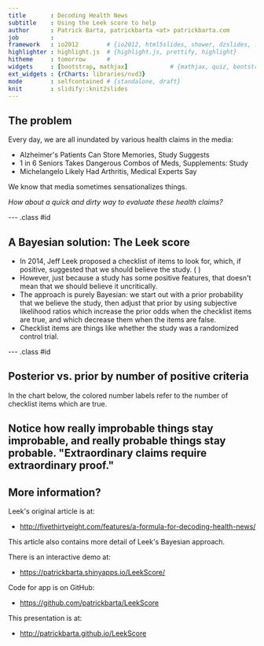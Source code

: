 ```yaml
---
title       : Decoding Health News
subtitle    : Using the Leek score to help
author      : Patrick Barta, patrickbarta <at> patrickbarta.com
job         : 
framework   : io2012        # {io2012, html5slides, shower, dzslides, ...}
highlighter : highlight.js  # {highlight.js, prettify, highlight}
hitheme     : tomorrow      # 
widgets     : [bootstrap, mathjax]            # {mathjax, quiz, bootstrap}
ext_widgets : {rCharts: libraries/nvd3}
mode        : selfcontained # {standalone, draft}
knit        : slidify::knit2slides
---
```


## The problem

Every day, we are all inundated by various health claims in the media:

* Alzheimer's Patients Can Store Memories, Study Suggests
* 1 in 6 Seniors Takes Dangerous Combos of Meds, Supplements: Study
* Michelangelo Likely Had Arthritis, Medical Experts Say

We know that media sometimes sensationalizes things.

*How about a quick and dirty way to evaluate these health claims?*

--- .class #id 

## A Bayesian solution: The Leek score

* In 2014, Jeff Leek proposed a checklist of items to look for, which,
if positive, suggested that we should believe the study. (  )
* However, just because a study has some positive features, that doesn't
mean that we should believe it uncritically.
* The approach is purely Bayesian: we start out with a prior probability
that we believe the study, then adjust that prior by using subjective
likelihood ratios which increase the prior odds when the checklist items are
true, and which decrease them when the items are false.
* Checklist items are things like whether the study was a randomized control trial.

--- .class #id

## Posterior vs. prior by number of positive criteria


In the chart below, the colored number labels refer to the number of checklist items which are true.


<div id = 'chart63f95e559b4c' class = 'rChart nvd3'></div>
<script type='text/javascript'>
 $(document).ready(function(){
      drawchart63f95e559b4c()
    });
    function drawchart63f95e559b4c(){  
      var opts = {
 "dom": "chart63f95e559b4c",
"width":    800,
"height":    400,
"x": "prior",
"y": "posterior",
"type": "lineChart",
"group": "positive",
"id": "chart63f95e559b4c" 
},
        data = [
 {
 "prior":              0,
"positive": "0",
"posterior":              0 
},
{
 "prior":           0.01,
"positive": "0",
"posterior": 0.0001578033769923 
},
{
 "prior":           0.02,
"positive": "0",
"posterior": 0.0003187759005419 
},
{
 "prior":           0.03,
"positive": "0",
"posterior": 0.0004830140074062 
},
{
 "prior":           0.04,
"positive": "0",
"posterior": 0.0006506180871828 
},
{
 "prior":           0.05,
"positive": "0",
"posterior": 0.0008216926869351 
},
{
 "prior":           0.06,
"positive": "0",
"posterior": 0.0009963467286616 
},
{
 "prior":           0.07,
"positive": "0",
"posterior": 0.00117469374056 
},
{
 "prior":           0.08,
"positive": "0",
"posterior": 0.001356852103121 
},
{
 "prior":           0.09,
"positive": "0",
"posterior": 0.001542945311161 
},
{
 "prior":            0.1,
"positive": "0",
"posterior": 0.001733102253033 
},
{
 "prior":           0.11,
"positive": "0",
"posterior": 0.001927457508323 
},
{
 "prior":           0.12,
"positive": "0",
"posterior": 0.002126151665485 
},
{
 "prior":           0.13,
"positive": "0",
"posterior": 0.002329331660993 
},
{
 "prior":           0.14,
"positive": "0",
"posterior": 0.002537151141718 
},
{
 "prior":           0.15,
"positive": "0",
"posterior": 0.002749770852429 
},
{
 "prior":           0.16,
"positive": "0",
"posterior": 0.002967359050445 
},
{
 "prior":           0.17,
"positive": "0",
"posterior": 0.003190091949709 
},
{
 "prior":           0.18,
"positive": "0",
"posterior": 0.003418154196734 
},
{
 "prior":           0.19,
"positive": "0",
"posterior": 0.003651739381126 
},
{
 "prior":            0.2,
"positive": "0",
"posterior": 0.003891050583658 
},
{
 "prior":           0.21,
"positive": "0",
"posterior": 0.004136300965137 
},
{
 "prior":           0.22,
"positive": "0",
"posterior": 0.004387714399681 
},
{
 "prior":           0.23,
"positive": "0",
"posterior": 0.004645526156332 
},
{
 "prior":           0.24,
"positive": "0",
"posterior": 0.004909983633388 
},
{
 "prior":           0.25,
"positive": "0",
"posterior": 0.005181347150259 
},
{
 "prior":           0.26,
"positive": "0",
"posterior": 0.005459890802184 
},
{
 "prior":           0.27,
"positive": "0",
"posterior": 0.005745903383699 
},
{
 "prior":           0.28,
"positive": "0",
"posterior": 0.006039689387403 
},
{
 "prior":           0.29,
"positive": "0",
"posterior": 0.006341570085283 
},
{
 "prior":            0.3,
"positive": "0",
"posterior": 0.006651884700665 
},
{
 "prior":           0.31,
"positive": "0",
"posterior": 0.006970991679784 
},
{
 "prior":           0.32,
"positive": "0",
"posterior": 0.007299270072993 
},
{
 "prior":           0.33,
"positive": "0",
"posterior": 0.007637121036797 
},
{
 "prior":           0.34,
"positive": "0",
"posterior": 0.007984969469234 
},
{
 "prior":           0.35,
"positive": "0",
"posterior": 0.00834326579261 
},
{
 "prior":           0.36,
"positive": "0",
"posterior": 0.008712487899322 
},
{
 "prior":           0.37,
"positive": "0",
"posterior": 0.009093143278447 
},
{
 "prior":           0.38,
"positive": "0",
"posterior": 0.009485771342986 
},
{
 "prior":           0.39,
"positive": "0",
"posterior": 0.009890945980218 
},
{
 "prior":            0.4,
"positive": "0",
"posterior": 0.01030927835052 
},
{
 "prior":           0.41,
"positive": "0",
"posterior": 0.01074141996332 
},
{
 "prior":           0.42,
"positive": "0",
"posterior": 0.01118806606287 
},
{
 "prior":           0.43,
"positive": "0",
"posterior": 0.01164995936061 
},
{
 "prior":           0.44,
"positive": "0",
"posterior": 0.01212789415656 
},
{
 "prior":           0.45,
"positive": "0",
"posterior": 0.01262272089762 
},
{
 "prior":           0.46,
"positive": "0",
"posterior": 0.01313535122787 
},
{
 "prior":           0.47,
"positive": "0",
"posterior": 0.01366676359407 
},
{
 "prior":           0.48,
"positive": "0",
"posterior": 0.01421800947867 
},
{
 "prior":           0.49,
"positive": "0",
"posterior": 0.0147902203441 
},
{
 "prior":            0.5,
"positive": "0",
"posterior": 0.01538461538462 
},
{
 "prior":           0.51,
"positive": "0",
"posterior": 0.01600251019768 
},
{
 "prior":           0.52,
"positive": "0",
"posterior": 0.01664532650448 
},
{
 "prior":           0.53,
"positive": "0",
"posterior": 0.01731460307089 
},
{
 "prior":           0.54,
"positive": "0",
"posterior": 0.01801200800534 
},
{
 "prior":           0.55,
"positive": "0",
"posterior": 0.01873935264055 
},
{
 "prior":           0.56,
"positive": "0",
"posterior": 0.01949860724234 
},
{
 "prior":           0.57,
"positive": "0",
"posterior": 0.02029191883232 
},
{
 "prior":           0.58,
"positive": "0",
"posterior": 0.02112163146395 
},
{
 "prior":           0.59,
"positive": "0",
"posterior": 0.0219903093552 
},
{
 "prior":            0.6,
"positive": "0",
"posterior": 0.02290076335878 
},
{
 "prior":           0.61,
"positive": "0",
"posterior": 0.02385608134533 
},
{
 "prior":           0.62,
"positive": "0",
"posterior": 0.02485966319166 
},
{
 "prior":           0.63,
"positive": "0",
"posterior": 0.02591526120938 
},
{
 "prior":           0.64,
"positive": "0",
"posterior": 0.02702702702703 
},
{
 "prior":           0.65,
"positive": "0",
"posterior": 0.02819956616052 
},
{
 "prior":           0.66,
"positive": "0",
"posterior": 0.02943800178412 
},
{
 "prior":           0.67,
"positive": "0",
"posterior": 0.03074804956402 
},
{
 "prior":           0.68,
"positive": "0",
"posterior": 0.03213610586011 
},
{
 "prior":           0.69,
"positive": "0",
"posterior": 0.03360935216756 
},
{
 "prior":            0.7,
"positive": "0",
"posterior": 0.03517587939698 
},
{
 "prior":           0.71,
"positive": "0",
"posterior": 0.03684483653347 
},
{
 "prior":           0.72,
"positive": "0",
"posterior": 0.03862660944206 
},
{
 "prior":           0.73,
"positive": "0",
"posterior": 0.04053303720155 
},
{
 "prior":           0.74,
"positive": "0",
"posterior": 0.04257767548907 
},
{
 "prior":           0.75,
"positive": "0",
"posterior": 0.04477611940299 
},
{
 "prior":           0.76,
"positive": "0",
"posterior": 0.04714640198511 
},
{
 "prior":           0.77,
"positive": "0",
"posterior": 0.04970948999354 
},
{
 "prior":           0.78,
"positive": "0",
"posterior": 0.05248990578735 
},
{
 "prior":           0.79,
"positive": "0",
"posterior": 0.05551651440618 
},
{
 "prior":            0.8,
"positive": "0",
"posterior": 0.05882352941176 
},
{
 "prior":           0.81,
"positive": "0",
"posterior": 0.06245181187355 
},
{
 "prior":           0.82,
"positive": "0",
"posterior": 0.06645056726094 
},
{
 "prior":           0.83,
"positive": "0",
"posterior": 0.07087959009394 
},
{
 "prior":           0.84,
"positive": "0",
"posterior": 0.07581227436823 
},
{
 "prior":           0.85,
"positive": "0",
"posterior": 0.08133971291866 
},
{
 "prior":           0.86,
"positive": "0",
"posterior": 0.08757637474542 
},
{
 "prior":           0.87,
"positive": "0",
"posterior": 0.09466811751904 
},
{
 "prior":           0.88,
"positive": "0",
"posterior": 0.1028037383178 
},
{
 "prior":           0.89,
"positive": "0",
"posterior": 0.1122320302648 
},
{
 "prior":            0.9,
"positive": "0",
"posterior": 0.1232876712329 
},
{
 "prior":           0.91,
"positive": "0",
"posterior": 0.1364317841079 
},
{
 "prior":           0.92,
"positive": "0",
"posterior": 0.1523178807947 
},
{
 "prior":           0.93,
"positive": "0",
"posterior": 0.1719038817006 
},
{
 "prior":           0.94,
"positive": "0",
"posterior": 0.1966527196653 
},
{
 "prior":           0.95,
"positive": "0",
"posterior": 0.2289156626506 
},
{
 "prior":           0.96,
"positive": "0",
"posterior": 0.2727272727273 
},
{
 "prior":           0.97,
"positive": "0",
"posterior": 0.3356401384083 
},
{
 "prior":           0.98,
"positive": "0",
"posterior": 0.4336283185841 
},
{
 "prior":           0.99,
"positive": "0",
"posterior": 0.6073619631902 
},
{
 "prior":              1,
"positive": "0",
"posterior":              1 
},
{
 "prior":              0,
"positive": "1",
"posterior":              0 
},
{
 "prior":           0.01,
"positive": "1",
"posterior": 0.0006309148264984 
},
{
 "prior":           0.02,
"positive": "1",
"posterior": 0.001273885350318 
},
{
 "prior":           0.03,
"positive": "1",
"posterior": 0.001929260450161 
},
{
 "prior":           0.04,
"positive": "1",
"posterior": 0.002597402597403 
},
{
 "prior":           0.05,
"positive": "1",
"posterior": 0.00327868852459 
},
{
 "prior":           0.06,
"positive": "1",
"posterior": 0.003973509933775 
},
{
 "prior":           0.07,
"positive": "1",
"posterior": 0.004682274247492 
},
{
 "prior":           0.08,
"positive": "1",
"posterior": 0.005405405405405 
},
{
 "prior":           0.09,
"positive": "1",
"posterior": 0.006143344709898 
},
{
 "prior":            0.1,
"positive": "1",
"posterior": 0.006896551724138 
},
{
 "prior":           0.11,
"positive": "1",
"posterior": 0.007665505226481 
},
{
 "prior":           0.12,
"positive": "1",
"posterior": 0.008450704225352 
},
{
 "prior":           0.13,
"positive": "1",
"posterior": 0.009252669039146 
},
{
 "prior":           0.14,
"positive": "1",
"posterior": 0.01007194244604 
},
{
 "prior":           0.15,
"positive": "1",
"posterior": 0.01090909090909 
},
{
 "prior":           0.16,
"positive": "1",
"posterior": 0.01176470588235 
},
{
 "prior":           0.17,
"positive": "1",
"posterior": 0.01263940520446 
},
{
 "prior":           0.18,
"positive": "1",
"posterior": 0.01353383458647 
},
{
 "prior":           0.19,
"positive": "1",
"posterior": 0.01444866920152 
},
{
 "prior":            0.2,
"positive": "1",
"posterior": 0.01538461538462 
},
{
 "prior":           0.21,
"positive": "1",
"posterior": 0.01634241245136 
},
{
 "prior":           0.22,
"positive": "1",
"posterior": 0.01732283464567 
},
{
 "prior":           0.23,
"positive": "1",
"posterior": 0.01832669322709 
},
{
 "prior":           0.24,
"positive": "1",
"posterior": 0.01935483870968 
},
{
 "prior":           0.25,
"positive": "1",
"posterior": 0.02040816326531 
},
{
 "prior":           0.26,
"positive": "1",
"posterior": 0.02148760330579 
},
{
 "prior":           0.27,
"positive": "1",
"posterior": 0.02259414225941 
},
{
 "prior":           0.28,
"positive": "1",
"posterior": 0.02372881355932 
},
{
 "prior":           0.29,
"positive": "1",
"posterior": 0.02489270386266 
},
{
 "prior":            0.3,
"positive": "1",
"posterior": 0.02608695652174 
},
{
 "prior":           0.31,
"positive": "1",
"posterior": 0.0273127753304 
},
{
 "prior":           0.32,
"positive": "1",
"posterior": 0.02857142857143 
},
{
 "prior":           0.33,
"positive": "1",
"posterior": 0.02986425339367 
},
{
 "prior":           0.34,
"positive": "1",
"posterior": 0.03119266055046 
},
{
 "prior":           0.35,
"positive": "1",
"posterior": 0.03255813953488 
},
{
 "prior":           0.36,
"positive": "1",
"posterior": 0.03396226415094 
},
{
 "prior":           0.37,
"positive": "1",
"posterior": 0.03540669856459 
},
{
 "prior":           0.38,
"positive": "1",
"posterior": 0.0368932038835 
},
{
 "prior":           0.39,
"positive": "1",
"posterior": 0.0384236453202 
},
{
 "prior":            0.4,
"positive": "1",
"posterior":           0.04 
},
{
 "prior":           0.41,
"positive": "1",
"posterior": 0.04162436548223 
},
{
 "prior":           0.42,
"positive": "1",
"posterior": 0.04329896907216 
},
{
 "prior":           0.43,
"positive": "1",
"posterior": 0.04502617801047 
},
{
 "prior":           0.44,
"positive": "1",
"posterior": 0.0468085106383 
},
{
 "prior":           0.45,
"positive": "1",
"posterior": 0.04864864864865 
},
{
 "prior":           0.46,
"positive": "1",
"posterior": 0.05054945054945 
},
{
 "prior":           0.47,
"positive": "1",
"posterior": 0.05251396648045 
},
{
 "prior":           0.48,
"positive": "1",
"posterior": 0.05454545454545 
},
{
 "prior":           0.49,
"positive": "1",
"posterior": 0.05664739884393 
},
{
 "prior":            0.5,
"positive": "1",
"posterior": 0.05882352941176 
},
{
 "prior":           0.51,
"positive": "1",
"posterior": 0.06107784431138 
},
{
 "prior":           0.52,
"positive": "1",
"posterior": 0.06341463414634 
},
{
 "prior":           0.53,
"positive": "1",
"posterior": 0.06583850931677 
},
{
 "prior":           0.54,
"positive": "1",
"posterior": 0.06835443037975 
},
{
 "prior":           0.55,
"positive": "1",
"posterior": 0.07096774193548 
},
{
 "prior":           0.56,
"positive": "1",
"posterior": 0.07368421052632 
},
{
 "prior":           0.57,
"positive": "1",
"posterior": 0.07651006711409 
},
{
 "prior":           0.58,
"positive": "1",
"posterior": 0.07945205479452 
},
{
 "prior":           0.59,
"positive": "1",
"posterior": 0.08251748251748 
},
{
 "prior":            0.6,
"positive": "1",
"posterior": 0.08571428571429 
},
{
 "prior":           0.61,
"positive": "1",
"posterior": 0.08905109489051 
},
{
 "prior":           0.62,
"positive": "1",
"posterior": 0.09253731343284 
},
{
 "prior":           0.63,
"positive": "1",
"posterior": 0.09618320610687 
},
{
 "prior":           0.64,
"positive": "1",
"posterior":            0.1 
},
{
 "prior":           0.65,
"positive": "1",
"posterior":          0.104 
},
{
 "prior":           0.66,
"positive": "1",
"posterior": 0.1081967213115 
},
{
 "prior":           0.67,
"positive": "1",
"posterior": 0.1126050420168 
},
{
 "prior":           0.68,
"positive": "1",
"posterior": 0.1172413793103 
},
{
 "prior":           0.69,
"positive": "1",
"posterior": 0.1221238938053 
},
{
 "prior":            0.7,
"positive": "1",
"posterior": 0.1272727272727 
},
{
 "prior":           0.71,
"positive": "1",
"posterior": 0.1327102803738 
},
{
 "prior":           0.72,
"positive": "1",
"posterior": 0.1384615384615 
},
{
 "prior":           0.73,
"positive": "1",
"posterior": 0.1445544554455 
},
{
 "prior":           0.74,
"positive": "1",
"posterior": 0.1510204081633 
},
{
 "prior":           0.75,
"positive": "1",
"posterior": 0.1578947368421 
},
{
 "prior":           0.76,
"positive": "1",
"posterior": 0.1652173913043 
},
{
 "prior":           0.77,
"positive": "1",
"posterior": 0.1730337078652 
},
{
 "prior":           0.78,
"positive": "1",
"posterior": 0.1813953488372 
},
{
 "prior":           0.79,
"positive": "1",
"posterior": 0.1903614457831 
},
{
 "prior":            0.8,
"positive": "1",
"posterior":            0.2 
},
{
 "prior":           0.81,
"positive": "1",
"posterior": 0.2103896103896 
},
{
 "prior":           0.82,
"positive": "1",
"posterior": 0.2216216216216 
},
{
 "prior":           0.83,
"positive": "1",
"posterior": 0.2338028169014 
},
{
 "prior":           0.84,
"positive": "1",
"posterior": 0.2470588235294 
},
{
 "prior":           0.85,
"positive": "1",
"posterior": 0.2615384615385 
},
{
 "prior":           0.86,
"positive": "1",
"posterior": 0.2774193548387 
},
{
 "prior":           0.87,
"positive": "1",
"posterior": 0.2949152542373 
},
{
 "prior":           0.88,
"positive": "1",
"posterior": 0.3142857142857 
},
{
 "prior":           0.89,
"positive": "1",
"posterior": 0.3358490566038 
},
{
 "prior":            0.9,
"positive": "1",
"posterior":           0.36 
},
{
 "prior":           0.91,
"positive": "1",
"posterior": 0.3872340425532 
},
{
 "prior":           0.92,
"positive": "1",
"posterior": 0.4181818181818 
},
{
 "prior":           0.93,
"positive": "1",
"posterior": 0.4536585365854 
},
{
 "prior":           0.94,
"positive": "1",
"posterior": 0.4947368421053 
},
{
 "prior":           0.95,
"positive": "1",
"posterior": 0.5428571428571 
},
{
 "prior":           0.96,
"positive": "1",
"posterior":            0.6 
},
{
 "prior":           0.97,
"positive": "1",
"posterior": 0.6689655172414 
},
{
 "prior":           0.98,
"positive": "1",
"posterior": 0.7538461538462 
},
{
 "prior":           0.99,
"positive": "1",
"posterior": 0.8608695652174 
},
{
 "prior":              1,
"positive": "1",
"posterior":              1 
},
{
 "prior":              0,
"positive": "2",
"posterior":              0 
},
{
 "prior":           0.01,
"positive": "2",
"posterior": 0.002518891687657 
},
{
 "prior":           0.02,
"positive": "2",
"posterior": 0.00507614213198 
},
{
 "prior":           0.03,
"positive": "2",
"posterior": 0.0076726342711 
},
{
 "prior":           0.04,
"positive": "2",
"posterior": 0.01030927835052 
},
{
 "prior":           0.05,
"positive": "2",
"posterior": 0.01298701298701 
},
{
 "prior":           0.06,
"positive": "2",
"posterior": 0.01570680628272 
},
{
 "prior":           0.07,
"positive": "2",
"posterior": 0.01846965699208 
},
{
 "prior":           0.08,
"positive": "2",
"posterior": 0.02127659574468 
},
{
 "prior":           0.09,
"positive": "2",
"posterior": 0.02412868632708 
},
{
 "prior":            0.1,
"positive": "2",
"posterior": 0.02702702702703 
},
{
 "prior":           0.11,
"positive": "2",
"posterior": 0.0299727520436 
},
{
 "prior":           0.12,
"positive": "2",
"posterior": 0.03296703296703 
},
{
 "prior":           0.13,
"positive": "2",
"posterior": 0.03601108033241 
},
{
 "prior":           0.14,
"positive": "2",
"posterior": 0.0391061452514 
},
{
 "prior":           0.15,
"positive": "2",
"posterior": 0.04225352112676 
},
{
 "prior":           0.16,
"positive": "2",
"posterior": 0.04545454545455 
},
{
 "prior":           0.17,
"positive": "2",
"posterior": 0.0487106017192 
},
{
 "prior":           0.18,
"positive": "2",
"posterior": 0.05202312138728 
},
{
 "prior":           0.19,
"positive": "2",
"posterior": 0.05539358600583 
},
{
 "prior":            0.2,
"positive": "2",
"posterior": 0.05882352941176 
},
{
 "prior":           0.21,
"positive": "2",
"posterior": 0.06231454005935 
},
{
 "prior":           0.22,
"positive": "2",
"posterior": 0.06586826347305 
},
{
 "prior":           0.23,
"positive": "2",
"posterior": 0.06948640483384 
},
{
 "prior":           0.24,
"positive": "2",
"posterior": 0.07317073170732 
},
{
 "prior":           0.25,
"positive": "2",
"posterior": 0.07692307692308 
},
{
 "prior":           0.26,
"positive": "2",
"posterior": 0.08074534161491 
},
{
 "prior":           0.27,
"positive": "2",
"posterior": 0.0846394984326 
},
{
 "prior":           0.28,
"positive": "2",
"posterior": 0.08860759493671 
},
{
 "prior":           0.29,
"positive": "2",
"posterior": 0.0926517571885 
},
{
 "prior":            0.3,
"positive": "2",
"posterior": 0.09677419354839 
},
{
 "prior":           0.31,
"positive": "2",
"posterior": 0.1009771986971 
},
{
 "prior":           0.32,
"positive": "2",
"posterior": 0.1052631578947 
},
{
 "prior":           0.33,
"positive": "2",
"posterior": 0.109634551495 
},
{
 "prior":           0.34,
"positive": "2",
"posterior": 0.1140939597315 
},
{
 "prior":           0.35,
"positive": "2",
"posterior": 0.1186440677966 
},
{
 "prior":           0.36,
"positive": "2",
"posterior": 0.1232876712329 
},
{
 "prior":           0.37,
"positive": "2",
"posterior": 0.1280276816609 
},
{
 "prior":           0.38,
"positive": "2",
"posterior": 0.1328671328671 
},
{
 "prior":           0.39,
"positive": "2",
"posterior": 0.1378091872792 
},
{
 "prior":            0.4,
"positive": "2",
"posterior": 0.1428571428571 
},
{
 "prior":           0.41,
"positive": "2",
"posterior": 0.1480144404332 
},
{
 "prior":           0.42,
"positive": "2",
"posterior": 0.1532846715328 
},
{
 "prior":           0.43,
"positive": "2",
"posterior": 0.1586715867159 
},
{
 "prior":           0.44,
"positive": "2",
"posterior": 0.1641791044776 
},
{
 "prior":           0.45,
"positive": "2",
"posterior": 0.1698113207547 
},
{
 "prior":           0.46,
"positive": "2",
"posterior": 0.175572519084 
},
{
 "prior":           0.47,
"positive": "2",
"posterior": 0.1814671814672 
},
{
 "prior":           0.48,
"positive": "2",
"posterior":         0.1875 
},
{
 "prior":           0.49,
"positive": "2",
"posterior": 0.1936758893281 
},
{
 "prior":            0.5,
"positive": "2",
"posterior":            0.2 
},
{
 "prior":           0.51,
"positive": "2",
"posterior": 0.2064777327935 
},
{
 "prior":           0.52,
"positive": "2",
"posterior": 0.2131147540984 
},
{
 "prior":           0.53,
"positive": "2",
"posterior": 0.2199170124481 
},
{
 "prior":           0.54,
"positive": "2",
"posterior": 0.2268907563025 
},
{
 "prior":           0.55,
"positive": "2",
"posterior": 0.2340425531915 
},
{
 "prior":           0.56,
"positive": "2",
"posterior": 0.2413793103448 
},
{
 "prior":           0.57,
"positive": "2",
"posterior": 0.2489082969432 
},
{
 "prior":           0.58,
"positive": "2",
"posterior": 0.2566371681416 
},
{
 "prior":           0.59,
"positive": "2",
"posterior": 0.2645739910314 
},
{
 "prior":            0.6,
"positive": "2",
"posterior": 0.2727272727273 
},
{
 "prior":           0.61,
"positive": "2",
"posterior": 0.2811059907834 
},
{
 "prior":           0.62,
"positive": "2",
"posterior": 0.2897196261682 
},
{
 "prior":           0.63,
"positive": "2",
"posterior": 0.2985781990521 
},
{
 "prior":           0.64,
"positive": "2",
"posterior": 0.3076923076923 
},
{
 "prior":           0.65,
"positive": "2",
"posterior": 0.3170731707317 
},
{
 "prior":           0.66,
"positive": "2",
"posterior": 0.3267326732673 
},
{
 "prior":           0.67,
"positive": "2",
"posterior": 0.3366834170854 
},
{
 "prior":           0.68,
"positive": "2",
"posterior": 0.3469387755102 
},
{
 "prior":           0.69,
"positive": "2",
"posterior": 0.3575129533679 
},
{
 "prior":            0.7,
"positive": "2",
"posterior": 0.3684210526316 
},
{
 "prior":           0.71,
"positive": "2",
"posterior": 0.379679144385 
},
{
 "prior":           0.72,
"positive": "2",
"posterior": 0.3913043478261 
},
{
 "prior":           0.73,
"positive": "2",
"posterior": 0.4033149171271 
},
{
 "prior":           0.74,
"positive": "2",
"posterior": 0.4157303370787 
},
{
 "prior":           0.75,
"positive": "2",
"posterior": 0.4285714285714 
},
{
 "prior":           0.76,
"positive": "2",
"posterior": 0.4418604651163 
},
{
 "prior":           0.77,
"positive": "2",
"posterior": 0.4556213017751 
},
{
 "prior":           0.78,
"positive": "2",
"posterior": 0.4698795180723 
},
{
 "prior":           0.79,
"positive": "2",
"posterior": 0.4846625766871 
},
{
 "prior":            0.8,
"positive": "2",
"posterior":            0.5 
},
{
 "prior":           0.81,
"positive": "2",
"posterior": 0.515923566879 
},
{
 "prior":           0.82,
"positive": "2",
"posterior": 0.5324675324675 
},
{
 "prior":           0.83,
"positive": "2",
"posterior": 0.5496688741722 
},
{
 "prior":           0.84,
"positive": "2",
"posterior": 0.5675675675676 
},
{
 "prior":           0.85,
"positive": "2",
"posterior": 0.5862068965517 
},
{
 "prior":           0.86,
"positive": "2",
"posterior": 0.6056338028169 
},
{
 "prior":           0.87,
"positive": "2",
"posterior": 0.6258992805755 
},
{
 "prior":           0.88,
"positive": "2",
"posterior": 0.6470588235294 
},
{
 "prior":           0.89,
"positive": "2",
"posterior": 0.6691729323308 
},
{
 "prior":            0.9,
"positive": "2",
"posterior": 0.6923076923077 
},
{
 "prior":           0.91,
"positive": "2",
"posterior": 0.7165354330709 
},
{
 "prior":           0.92,
"positive": "2",
"posterior": 0.741935483871 
},
{
 "prior":           0.93,
"positive": "2",
"posterior": 0.7685950413223 
},
{
 "prior":           0.94,
"positive": "2",
"posterior": 0.7966101694915 
},
{
 "prior":           0.95,
"positive": "2",
"posterior": 0.8260869565217 
},
{
 "prior":           0.96,
"positive": "2",
"posterior": 0.8571428571429 
},
{
 "prior":           0.97,
"positive": "2",
"posterior": 0.8899082568807 
},
{
 "prior":           0.98,
"positive": "2",
"posterior": 0.9245283018868 
},
{
 "prior":           0.99,
"positive": "2",
"posterior": 0.9611650485437 
},
{
 "prior":              1,
"positive": "2",
"posterior":              1 
},
{
 "prior":              0,
"positive": "3",
"posterior":              0 
},
{
 "prior":           0.01,
"positive": "3",
"posterior":           0.01 
},
{
 "prior":           0.02,
"positive": "3",
"posterior":           0.02 
},
{
 "prior":           0.03,
"positive": "3",
"posterior":           0.03 
},
{
 "prior":           0.04,
"positive": "3",
"posterior":           0.04 
},
{
 "prior":           0.05,
"positive": "3",
"posterior":           0.05 
},
{
 "prior":           0.06,
"positive": "3",
"posterior":           0.06 
},
{
 "prior":           0.07,
"positive": "3",
"posterior":           0.07 
},
{
 "prior":           0.08,
"positive": "3",
"posterior":           0.08 
},
{
 "prior":           0.09,
"positive": "3",
"posterior":           0.09 
},
{
 "prior":            0.1,
"positive": "3",
"posterior":            0.1 
},
{
 "prior":           0.11,
"positive": "3",
"posterior":           0.11 
},
{
 "prior":           0.12,
"positive": "3",
"posterior":           0.12 
},
{
 "prior":           0.13,
"positive": "3",
"posterior":           0.13 
},
{
 "prior":           0.14,
"positive": "3",
"posterior":           0.14 
},
{
 "prior":           0.15,
"positive": "3",
"posterior":           0.15 
},
{
 "prior":           0.16,
"positive": "3",
"posterior":           0.16 
},
{
 "prior":           0.17,
"positive": "3",
"posterior":           0.17 
},
{
 "prior":           0.18,
"positive": "3",
"posterior":           0.18 
},
{
 "prior":           0.19,
"positive": "3",
"posterior":           0.19 
},
{
 "prior":            0.2,
"positive": "3",
"posterior":            0.2 
},
{
 "prior":           0.21,
"positive": "3",
"posterior":           0.21 
},
{
 "prior":           0.22,
"positive": "3",
"posterior":           0.22 
},
{
 "prior":           0.23,
"positive": "3",
"posterior":           0.23 
},
{
 "prior":           0.24,
"positive": "3",
"posterior":           0.24 
},
{
 "prior":           0.25,
"positive": "3",
"posterior":           0.25 
},
{
 "prior":           0.26,
"positive": "3",
"posterior":           0.26 
},
{
 "prior":           0.27,
"positive": "3",
"posterior":           0.27 
},
{
 "prior":           0.28,
"positive": "3",
"posterior":           0.28 
},
{
 "prior":           0.29,
"positive": "3",
"posterior":           0.29 
},
{
 "prior":            0.3,
"positive": "3",
"posterior":            0.3 
},
{
 "prior":           0.31,
"positive": "3",
"posterior":           0.31 
},
{
 "prior":           0.32,
"positive": "3",
"posterior":           0.32 
},
{
 "prior":           0.33,
"positive": "3",
"posterior":           0.33 
},
{
 "prior":           0.34,
"positive": "3",
"posterior":           0.34 
},
{
 "prior":           0.35,
"positive": "3",
"posterior":           0.35 
},
{
 "prior":           0.36,
"positive": "3",
"posterior":           0.36 
},
{
 "prior":           0.37,
"positive": "3",
"posterior":           0.37 
},
{
 "prior":           0.38,
"positive": "3",
"posterior":           0.38 
},
{
 "prior":           0.39,
"positive": "3",
"posterior":           0.39 
},
{
 "prior":            0.4,
"positive": "3",
"posterior":            0.4 
},
{
 "prior":           0.41,
"positive": "3",
"posterior":           0.41 
},
{
 "prior":           0.42,
"positive": "3",
"posterior":           0.42 
},
{
 "prior":           0.43,
"positive": "3",
"posterior":           0.43 
},
{
 "prior":           0.44,
"positive": "3",
"posterior":           0.44 
},
{
 "prior":           0.45,
"positive": "3",
"posterior":           0.45 
},
{
 "prior":           0.46,
"positive": "3",
"posterior":           0.46 
},
{
 "prior":           0.47,
"positive": "3",
"posterior":           0.47 
},
{
 "prior":           0.48,
"positive": "3",
"posterior":           0.48 
},
{
 "prior":           0.49,
"positive": "3",
"posterior":           0.49 
},
{
 "prior":            0.5,
"positive": "3",
"posterior":            0.5 
},
{
 "prior":           0.51,
"positive": "3",
"posterior":           0.51 
},
{
 "prior":           0.52,
"positive": "3",
"posterior":           0.52 
},
{
 "prior":           0.53,
"positive": "3",
"posterior":           0.53 
},
{
 "prior":           0.54,
"positive": "3",
"posterior":           0.54 
},
{
 "prior":           0.55,
"positive": "3",
"posterior":           0.55 
},
{
 "prior":           0.56,
"positive": "3",
"posterior":           0.56 
},
{
 "prior":           0.57,
"positive": "3",
"posterior":           0.57 
},
{
 "prior":           0.58,
"positive": "3",
"posterior":           0.58 
},
{
 "prior":           0.59,
"positive": "3",
"posterior":           0.59 
},
{
 "prior":            0.6,
"positive": "3",
"posterior":            0.6 
},
{
 "prior":           0.61,
"positive": "3",
"posterior":           0.61 
},
{
 "prior":           0.62,
"positive": "3",
"posterior":           0.62 
},
{
 "prior":           0.63,
"positive": "3",
"posterior":           0.63 
},
{
 "prior":           0.64,
"positive": "3",
"posterior":           0.64 
},
{
 "prior":           0.65,
"positive": "3",
"posterior":           0.65 
},
{
 "prior":           0.66,
"positive": "3",
"posterior":           0.66 
},
{
 "prior":           0.67,
"positive": "3",
"posterior":           0.67 
},
{
 "prior":           0.68,
"positive": "3",
"posterior":           0.68 
},
{
 "prior":           0.69,
"positive": "3",
"posterior":           0.69 
},
{
 "prior":            0.7,
"positive": "3",
"posterior":            0.7 
},
{
 "prior":           0.71,
"positive": "3",
"posterior":           0.71 
},
{
 "prior":           0.72,
"positive": "3",
"posterior":           0.72 
},
{
 "prior":           0.73,
"positive": "3",
"posterior":           0.73 
},
{
 "prior":           0.74,
"positive": "3",
"posterior":           0.74 
},
{
 "prior":           0.75,
"positive": "3",
"posterior":           0.75 
},
{
 "prior":           0.76,
"positive": "3",
"posterior":           0.76 
},
{
 "prior":           0.77,
"positive": "3",
"posterior":           0.77 
},
{
 "prior":           0.78,
"positive": "3",
"posterior":           0.78 
},
{
 "prior":           0.79,
"positive": "3",
"posterior":           0.79 
},
{
 "prior":            0.8,
"positive": "3",
"posterior":            0.8 
},
{
 "prior":           0.81,
"positive": "3",
"posterior":           0.81 
},
{
 "prior":           0.82,
"positive": "3",
"posterior":           0.82 
},
{
 "prior":           0.83,
"positive": "3",
"posterior":           0.83 
},
{
 "prior":           0.84,
"positive": "3",
"posterior":           0.84 
},
{
 "prior":           0.85,
"positive": "3",
"posterior":           0.85 
},
{
 "prior":           0.86,
"positive": "3",
"posterior":           0.86 
},
{
 "prior":           0.87,
"positive": "3",
"posterior":           0.87 
},
{
 "prior":           0.88,
"positive": "3",
"posterior":           0.88 
},
{
 "prior":           0.89,
"positive": "3",
"posterior":           0.89 
},
{
 "prior":            0.9,
"positive": "3",
"posterior":            0.9 
},
{
 "prior":           0.91,
"positive": "3",
"posterior":           0.91 
},
{
 "prior":           0.92,
"positive": "3",
"posterior":           0.92 
},
{
 "prior":           0.93,
"positive": "3",
"posterior":           0.93 
},
{
 "prior":           0.94,
"positive": "3",
"posterior":           0.94 
},
{
 "prior":           0.95,
"positive": "3",
"posterior":           0.95 
},
{
 "prior":           0.96,
"positive": "3",
"posterior":           0.96 
},
{
 "prior":           0.97,
"positive": "3",
"posterior":           0.97 
},
{
 "prior":           0.98,
"positive": "3",
"posterior":           0.98 
},
{
 "prior":           0.99,
"positive": "3",
"posterior":           0.99 
},
{
 "prior":              1,
"positive": "3",
"posterior":              1 
},
{
 "prior":              0,
"positive": "4",
"posterior":              0 
},
{
 "prior":           0.01,
"positive": "4",
"posterior": 0.03883495145631 
},
{
 "prior":           0.02,
"positive": "4",
"posterior": 0.07547169811321 
},
{
 "prior":           0.03,
"positive": "4",
"posterior": 0.1100917431193 
},
{
 "prior":           0.04,
"positive": "4",
"posterior": 0.1428571428571 
},
{
 "prior":           0.05,
"positive": "4",
"posterior": 0.1739130434783 
},
{
 "prior":           0.06,
"positive": "4",
"posterior": 0.2033898305085 
},
{
 "prior":           0.07,
"positive": "4",
"posterior": 0.2314049586777 
},
{
 "prior":           0.08,
"positive": "4",
"posterior": 0.258064516129 
},
{
 "prior":           0.09,
"positive": "4",
"posterior": 0.2834645669291 
},
{
 "prior":            0.1,
"positive": "4",
"posterior": 0.3076923076923 
},
{
 "prior":           0.11,
"positive": "4",
"posterior": 0.3308270676692 
},
{
 "prior":           0.12,
"positive": "4",
"posterior": 0.3529411764706 
},
{
 "prior":           0.13,
"positive": "4",
"posterior": 0.3741007194245 
},
{
 "prior":           0.14,
"positive": "4",
"posterior": 0.3943661971831 
},
{
 "prior":           0.15,
"positive": "4",
"posterior": 0.4137931034483 
},
{
 "prior":           0.16,
"positive": "4",
"posterior": 0.4324324324324 
},
{
 "prior":           0.17,
"positive": "4",
"posterior": 0.4503311258278 
},
{
 "prior":           0.18,
"positive": "4",
"posterior": 0.4675324675325 
},
{
 "prior":           0.19,
"positive": "4",
"posterior": 0.484076433121 
},
{
 "prior":            0.2,
"positive": "4",
"posterior":            0.5 
},
{
 "prior":           0.21,
"positive": "4",
"posterior": 0.5153374233129 
},
{
 "prior":           0.22,
"positive": "4",
"posterior": 0.5301204819277 
},
{
 "prior":           0.23,
"positive": "4",
"posterior": 0.5443786982249 
},
{
 "prior":           0.24,
"positive": "4",
"posterior": 0.5581395348837 
},
{
 "prior":           0.25,
"positive": "4",
"posterior": 0.5714285714286 
},
{
 "prior":           0.26,
"positive": "4",
"posterior": 0.5842696629213 
},
{
 "prior":           0.27,
"positive": "4",
"posterior": 0.5966850828729 
},
{
 "prior":           0.28,
"positive": "4",
"posterior": 0.6086956521739 
},
{
 "prior":           0.29,
"positive": "4",
"posterior": 0.620320855615 
},
{
 "prior":            0.3,
"positive": "4",
"posterior": 0.6315789473684 
},
{
 "prior":           0.31,
"positive": "4",
"posterior": 0.6424870466321 
},
{
 "prior":           0.32,
"positive": "4",
"posterior": 0.6530612244898 
},
{
 "prior":           0.33,
"positive": "4",
"posterior": 0.6633165829146 
},
{
 "prior":           0.34,
"positive": "4",
"posterior": 0.6732673267327 
},
{
 "prior":           0.35,
"positive": "4",
"posterior": 0.6829268292683 
},
{
 "prior":           0.36,
"positive": "4",
"posterior": 0.6923076923077 
},
{
 "prior":           0.37,
"positive": "4",
"posterior": 0.7014218009479 
},
{
 "prior":           0.38,
"positive": "4",
"posterior": 0.7102803738318 
},
{
 "prior":           0.39,
"positive": "4",
"posterior": 0.7188940092166 
},
{
 "prior":            0.4,
"positive": "4",
"posterior": 0.7272727272727 
},
{
 "prior":           0.41,
"positive": "4",
"posterior": 0.7354260089686 
},
{
 "prior":           0.42,
"positive": "4",
"posterior": 0.7433628318584 
},
{
 "prior":           0.43,
"positive": "4",
"posterior": 0.7510917030568 
},
{
 "prior":           0.44,
"positive": "4",
"posterior": 0.7586206896552 
},
{
 "prior":           0.45,
"positive": "4",
"posterior": 0.7659574468085 
},
{
 "prior":           0.46,
"positive": "4",
"posterior": 0.7731092436975 
},
{
 "prior":           0.47,
"positive": "4",
"posterior": 0.7800829875519 
},
{
 "prior":           0.48,
"positive": "4",
"posterior": 0.7868852459016 
},
{
 "prior":           0.49,
"positive": "4",
"posterior": 0.7935222672065 
},
{
 "prior":            0.5,
"positive": "4",
"posterior":            0.8 
},
{
 "prior":           0.51,
"positive": "4",
"posterior": 0.8063241106719 
},
{
 "prior":           0.52,
"positive": "4",
"posterior":         0.8125 
},
{
 "prior":           0.53,
"positive": "4",
"posterior": 0.8185328185328 
},
{
 "prior":           0.54,
"positive": "4",
"posterior": 0.824427480916 
},
{
 "prior":           0.55,
"positive": "4",
"posterior": 0.8301886792453 
},
{
 "prior":           0.56,
"positive": "4",
"posterior": 0.8358208955224 
},
{
 "prior":           0.57,
"positive": "4",
"posterior": 0.8413284132841 
},
{
 "prior":           0.58,
"positive": "4",
"posterior": 0.8467153284672 
},
{
 "prior":           0.59,
"positive": "4",
"posterior": 0.8519855595668 
},
{
 "prior":            0.6,
"positive": "4",
"posterior": 0.8571428571429 
},
{
 "prior":           0.61,
"positive": "4",
"posterior": 0.8621908127208 
},
{
 "prior":           0.62,
"positive": "4",
"posterior": 0.8671328671329 
},
{
 "prior":           0.63,
"positive": "4",
"posterior": 0.8719723183391 
},
{
 "prior":           0.64,
"positive": "4",
"posterior": 0.8767123287671 
},
{
 "prior":           0.65,
"positive": "4",
"posterior": 0.8813559322034 
},
{
 "prior":           0.66,
"positive": "4",
"posterior": 0.8859060402685 
},
{
 "prior":           0.67,
"positive": "4",
"posterior": 0.890365448505 
},
{
 "prior":           0.68,
"positive": "4",
"posterior": 0.8947368421053 
},
{
 "prior":           0.69,
"positive": "4",
"posterior": 0.8990228013029 
},
{
 "prior":            0.7,
"positive": "4",
"posterior": 0.9032258064516 
},
{
 "prior":           0.71,
"positive": "4",
"posterior": 0.9073482428115 
},
{
 "prior":           0.72,
"positive": "4",
"posterior": 0.9113924050633 
},
{
 "prior":           0.73,
"positive": "4",
"posterior": 0.9153605015674 
},
{
 "prior":           0.74,
"positive": "4",
"posterior": 0.9192546583851 
},
{
 "prior":           0.75,
"positive": "4",
"posterior": 0.9230769230769 
},
{
 "prior":           0.76,
"positive": "4",
"posterior": 0.9268292682927 
},
{
 "prior":           0.77,
"positive": "4",
"posterior": 0.9305135951662 
},
{
 "prior":           0.78,
"positive": "4",
"posterior": 0.9341317365269 
},
{
 "prior":           0.79,
"positive": "4",
"posterior": 0.9376854599407 
},
{
 "prior":            0.8,
"positive": "4",
"posterior": 0.9411764705882 
},
{
 "prior":           0.81,
"positive": "4",
"posterior": 0.9446064139942 
},
{
 "prior":           0.82,
"positive": "4",
"posterior": 0.9479768786127 
},
{
 "prior":           0.83,
"positive": "4",
"posterior": 0.9512893982808 
},
{
 "prior":           0.84,
"positive": "4",
"posterior": 0.9545454545455 
},
{
 "prior":           0.85,
"positive": "4",
"posterior": 0.9577464788732 
},
{
 "prior":           0.86,
"positive": "4",
"posterior": 0.9608938547486 
},
{
 "prior":           0.87,
"positive": "4",
"posterior": 0.9639889196676 
},
{
 "prior":           0.88,
"positive": "4",
"posterior": 0.967032967033 
},
{
 "prior":           0.89,
"positive": "4",
"posterior": 0.9700272479564 
},
{
 "prior":            0.9,
"positive": "4",
"posterior": 0.972972972973 
},
{
 "prior":           0.91,
"positive": "4",
"posterior": 0.9758713136729 
},
{
 "prior":           0.92,
"positive": "4",
"posterior": 0.9787234042553 
},
{
 "prior":           0.93,
"positive": "4",
"posterior": 0.9815303430079 
},
{
 "prior":           0.94,
"positive": "4",
"posterior": 0.9842931937173 
},
{
 "prior":           0.95,
"positive": "4",
"posterior": 0.987012987013 
},
{
 "prior":           0.96,
"positive": "4",
"posterior": 0.9896907216495 
},
{
 "prior":           0.97,
"positive": "4",
"posterior": 0.9923273657289 
},
{
 "prior":           0.98,
"positive": "4",
"posterior": 0.994923857868 
},
{
 "prior":           0.99,
"positive": "4",
"posterior": 0.9974811083123 
},
{
 "prior":              1,
"positive": "4",
"posterior":              1 
},
{
 "prior":              0,
"positive": "5",
"posterior":              0 
},
{
 "prior":           0.01,
"positive": "5",
"posterior": 0.1391304347826 
},
{
 "prior":           0.02,
"positive": "5",
"posterior": 0.2461538461538 
},
{
 "prior":           0.03,
"positive": "5",
"posterior": 0.3310344827586 
},
{
 "prior":           0.04,
"positive": "5",
"posterior":            0.4 
},
{
 "prior":           0.05,
"positive": "5",
"posterior": 0.4571428571429 
},
{
 "prior":           0.06,
"positive": "5",
"posterior": 0.5052631578947 
},
{
 "prior":           0.07,
"positive": "5",
"posterior": 0.5463414634146 
},
{
 "prior":           0.08,
"positive": "5",
"posterior": 0.5818181818182 
},
{
 "prior":           0.09,
"positive": "5",
"posterior": 0.6127659574468 
},
{
 "prior":            0.1,
"positive": "5",
"posterior":           0.64 
},
{
 "prior":           0.11,
"positive": "5",
"posterior": 0.6641509433962 
},
{
 "prior":           0.12,
"positive": "5",
"posterior": 0.6857142857143 
},
{
 "prior":           0.13,
"positive": "5",
"posterior": 0.7050847457627 
},
{
 "prior":           0.14,
"positive": "5",
"posterior": 0.7225806451613 
},
{
 "prior":           0.15,
"positive": "5",
"posterior": 0.7384615384615 
},
{
 "prior":           0.16,
"positive": "5",
"posterior": 0.7529411764706 
},
{
 "prior":           0.17,
"positive": "5",
"posterior": 0.7661971830986 
},
{
 "prior":           0.18,
"positive": "5",
"posterior": 0.7783783783784 
},
{
 "prior":           0.19,
"positive": "5",
"posterior": 0.7896103896104 
},
{
 "prior":            0.2,
"positive": "5",
"posterior":            0.8 
},
{
 "prior":           0.21,
"positive": "5",
"posterior": 0.8096385542169 
},
{
 "prior":           0.22,
"positive": "5",
"posterior": 0.8186046511628 
},
{
 "prior":           0.23,
"positive": "5",
"posterior": 0.8269662921348 
},
{
 "prior":           0.24,
"positive": "5",
"posterior": 0.8347826086957 
},
{
 "prior":           0.25,
"positive": "5",
"posterior": 0.8421052631579 
},
{
 "prior":           0.26,
"positive": "5",
"posterior": 0.8489795918367 
},
{
 "prior":           0.27,
"positive": "5",
"posterior": 0.8554455445545 
},
{
 "prior":           0.28,
"positive": "5",
"posterior": 0.8615384615385 
},
{
 "prior":           0.29,
"positive": "5",
"posterior": 0.8672897196262 
},
{
 "prior":            0.3,
"positive": "5",
"posterior": 0.8727272727273 
},
{
 "prior":           0.31,
"positive": "5",
"posterior": 0.8778761061947 
},
{
 "prior":           0.32,
"positive": "5",
"posterior": 0.8827586206897 
},
{
 "prior":           0.33,
"positive": "5",
"posterior": 0.8873949579832 
},
{
 "prior":           0.34,
"positive": "5",
"posterior": 0.8918032786885 
},
{
 "prior":           0.35,
"positive": "5",
"posterior":          0.896 
},
{
 "prior":           0.36,
"positive": "5",
"posterior":            0.9 
},
{
 "prior":           0.37,
"positive": "5",
"posterior": 0.9038167938931 
},
{
 "prior":           0.38,
"positive": "5",
"posterior": 0.9074626865672 
},
{
 "prior":           0.39,
"positive": "5",
"posterior": 0.9109489051095 
},
{
 "prior":            0.4,
"positive": "5",
"posterior": 0.9142857142857 
},
{
 "prior":           0.41,
"positive": "5",
"posterior": 0.9174825174825 
},
{
 "prior":           0.42,
"positive": "5",
"posterior": 0.9205479452055 
},
{
 "prior":           0.43,
"positive": "5",
"posterior": 0.9234899328859 
},
{
 "prior":           0.44,
"positive": "5",
"posterior": 0.9263157894737 
},
{
 "prior":           0.45,
"positive": "5",
"posterior": 0.9290322580645 
},
{
 "prior":           0.46,
"positive": "5",
"posterior": 0.9316455696203 
},
{
 "prior":           0.47,
"positive": "5",
"posterior": 0.9341614906832 
},
{
 "prior":           0.48,
"positive": "5",
"posterior": 0.9365853658537 
},
{
 "prior":           0.49,
"positive": "5",
"posterior": 0.9389221556886 
},
{
 "prior":            0.5,
"positive": "5",
"posterior": 0.9411764705882 
},
{
 "prior":           0.51,
"positive": "5",
"posterior": 0.9433526011561 
},
{
 "prior":           0.52,
"positive": "5",
"posterior": 0.9454545454545 
},
{
 "prior":           0.53,
"positive": "5",
"posterior": 0.9474860335196 
},
{
 "prior":           0.54,
"positive": "5",
"posterior": 0.9494505494505 
},
{
 "prior":           0.55,
"positive": "5",
"posterior": 0.9513513513514 
},
{
 "prior":           0.56,
"positive": "5",
"posterior": 0.9531914893617 
},
{
 "prior":           0.57,
"positive": "5",
"posterior": 0.9549738219895 
},
{
 "prior":           0.58,
"positive": "5",
"posterior": 0.9567010309278 
},
{
 "prior":           0.59,
"positive": "5",
"posterior": 0.9583756345178 
},
{
 "prior":            0.6,
"positive": "5",
"posterior":           0.96 
},
{
 "prior":           0.61,
"positive": "5",
"posterior": 0.9615763546798 
},
{
 "prior":           0.62,
"positive": "5",
"posterior": 0.9631067961165 
},
{
 "prior":           0.63,
"positive": "5",
"posterior": 0.9645933014354 
},
{
 "prior":           0.64,
"positive": "5",
"posterior": 0.9660377358491 
},
{
 "prior":           0.65,
"positive": "5",
"posterior": 0.9674418604651 
},
{
 "prior":           0.66,
"positive": "5",
"posterior": 0.9688073394495 
},
{
 "prior":           0.67,
"positive": "5",
"posterior": 0.9701357466063 
},
{
 "prior":           0.68,
"positive": "5",
"posterior": 0.9714285714286 
},
{
 "prior":           0.69,
"positive": "5",
"posterior": 0.9726872246696 
},
{
 "prior":            0.7,
"positive": "5",
"posterior": 0.9739130434783 
},
{
 "prior":           0.71,
"positive": "5",
"posterior": 0.9751072961373 
},
{
 "prior":           0.72,
"positive": "5",
"posterior": 0.9762711864407 
},
{
 "prior":           0.73,
"positive": "5",
"posterior": 0.9774058577406 
},
{
 "prior":           0.74,
"positive": "5",
"posterior": 0.9785123966942 
},
{
 "prior":           0.75,
"positive": "5",
"posterior": 0.9795918367347 
},
{
 "prior":           0.76,
"positive": "5",
"posterior": 0.9806451612903 
},
{
 "prior":           0.77,
"positive": "5",
"posterior": 0.9816733067729 
},
{
 "prior":           0.78,
"positive": "5",
"posterior": 0.9826771653543 
},
{
 "prior":           0.79,
"positive": "5",
"posterior": 0.9836575875486 
},
{
 "prior":            0.8,
"positive": "5",
"posterior": 0.9846153846154 
},
{
 "prior":           0.81,
"positive": "5",
"posterior": 0.9855513307985 
},
{
 "prior":           0.82,
"positive": "5",
"posterior": 0.9864661654135 
},
{
 "prior":           0.83,
"positive": "5",
"posterior": 0.9873605947955 
},
{
 "prior":           0.84,
"positive": "5",
"posterior": 0.9882352941176 
},
{
 "prior":           0.85,
"positive": "5",
"posterior": 0.9890909090909 
},
{
 "prior":           0.86,
"positive": "5",
"posterior": 0.989928057554 
},
{
 "prior":           0.87,
"positive": "5",
"posterior": 0.9907473309609 
},
{
 "prior":           0.88,
"positive": "5",
"posterior": 0.9915492957746 
},
{
 "prior":           0.89,
"positive": "5",
"posterior": 0.9923344947735 
},
{
 "prior":            0.9,
"positive": "5",
"posterior": 0.9931034482759 
},
{
 "prior":           0.91,
"positive": "5",
"posterior": 0.9938566552901 
},
{
 "prior":           0.92,
"positive": "5",
"posterior": 0.9945945945946 
},
{
 "prior":           0.93,
"positive": "5",
"posterior": 0.9953177257525 
},
{
 "prior":           0.94,
"positive": "5",
"posterior": 0.9960264900662 
},
{
 "prior":           0.95,
"positive": "5",
"posterior": 0.9967213114754 
},
{
 "prior":           0.96,
"positive": "5",
"posterior": 0.9974025974026 
},
{
 "prior":           0.97,
"positive": "5",
"posterior": 0.9980707395498 
},
{
 "prior":           0.98,
"positive": "5",
"posterior": 0.9987261146497 
},
{
 "prior":           0.99,
"positive": "5",
"posterior": 0.9993690851735 
},
{
 "prior":              1,
"positive": "5",
"posterior":              1 
},
{
 "prior":              0,
"positive": "6",
"posterior":              0 
},
{
 "prior":           0.01,
"positive": "6",
"posterior": 0.3926380368098 
},
{
 "prior":           0.02,
"positive": "6",
"posterior": 0.5663716814159 
},
{
 "prior":           0.03,
"positive": "6",
"posterior": 0.6643598615917 
},
{
 "prior":           0.04,
"positive": "6",
"posterior": 0.7272727272727 
},
{
 "prior":           0.05,
"positive": "6",
"posterior": 0.7710843373494 
},
{
 "prior":           0.06,
"positive": "6",
"posterior": 0.8033472803347 
},
{
 "prior":           0.07,
"positive": "6",
"posterior": 0.8280961182994 
},
{
 "prior":           0.08,
"positive": "6",
"posterior": 0.8476821192053 
},
{
 "prior":           0.09,
"positive": "6",
"posterior": 0.8635682158921 
},
{
 "prior":            0.1,
"positive": "6",
"posterior": 0.8767123287671 
},
{
 "prior":           0.11,
"positive": "6",
"posterior": 0.8877679697352 
},
{
 "prior":           0.12,
"positive": "6",
"posterior": 0.8971962616822 
},
{
 "prior":           0.13,
"positive": "6",
"posterior": 0.905331882481 
},
{
 "prior":           0.14,
"positive": "6",
"posterior": 0.9124236252546 
},
{
 "prior":           0.15,
"positive": "6",
"posterior": 0.9186602870813 
},
{
 "prior":           0.16,
"positive": "6",
"posterior": 0.9241877256318 
},
{
 "prior":           0.17,
"positive": "6",
"posterior": 0.9291204099061 
},
{
 "prior":           0.18,
"positive": "6",
"posterior": 0.9335494327391 
},
{
 "prior":           0.19,
"positive": "6",
"posterior": 0.9375481881264 
},
{
 "prior":            0.2,
"positive": "6",
"posterior": 0.9411764705882 
},
{
 "prior":           0.21,
"positive": "6",
"posterior": 0.9444834855938 
},
{
 "prior":           0.22,
"positive": "6",
"posterior": 0.9475100942127 
},
{
 "prior":           0.23,
"positive": "6",
"posterior": 0.9502905100065 
},
{
 "prior":           0.24,
"positive": "6",
"posterior": 0.9528535980149 
},
{
 "prior":           0.25,
"positive": "6",
"posterior": 0.955223880597 
},
{
 "prior":           0.26,
"positive": "6",
"posterior": 0.9574223245109 
},
{
 "prior":           0.27,
"positive": "6",
"posterior": 0.9594669627984 
},
{
 "prior":           0.28,
"positive": "6",
"posterior": 0.9613733905579 
},
{
 "prior":           0.29,
"positive": "6",
"posterior": 0.9631551634665 
},
{
 "prior":            0.3,
"positive": "6",
"posterior": 0.964824120603 
},
{
 "prior":           0.31,
"positive": "6",
"posterior": 0.9663906478324 
},
{
 "prior":           0.32,
"positive": "6",
"posterior": 0.9678638941399 
},
{
 "prior":           0.33,
"positive": "6",
"posterior": 0.969251950436 
},
{
 "prior":           0.34,
"positive": "6",
"posterior": 0.9705619982159 
},
{
 "prior":           0.35,
"positive": "6",
"posterior": 0.9718004338395 
},
{
 "prior":           0.36,
"positive": "6",
"posterior": 0.972972972973 
},
{
 "prior":           0.37,
"positive": "6",
"posterior": 0.9740847387906 
},
{
 "prior":           0.38,
"positive": "6",
"posterior": 0.9751403368083 
},
{
 "prior":           0.39,
"positive": "6",
"posterior": 0.9761439186547 
},
{
 "prior":            0.4,
"positive": "6",
"posterior": 0.9770992366412 
},
{
 "prior":           0.41,
"positive": "6",
"posterior": 0.9780096906448 
},
{
 "prior":           0.42,
"positive": "6",
"posterior": 0.9788783685361 
},
{
 "prior":           0.43,
"positive": "6",
"posterior": 0.9797080811677 
},
{
 "prior":           0.44,
"positive": "6",
"posterior": 0.9805013927577 
},
{
 "prior":           0.45,
"positive": "6",
"posterior": 0.9812606473595 
},
{
 "prior":           0.46,
"positive": "6",
"posterior": 0.9819879919947 
},
{
 "prior":           0.47,
"positive": "6",
"posterior": 0.9826853969291 
},
{
 "prior":           0.48,
"positive": "6",
"posterior": 0.9833546734955 
},
{
 "prior":           0.49,
"positive": "6",
"posterior": 0.9839974898023 
},
{
 "prior":            0.5,
"positive": "6",
"posterior": 0.9846153846154 
},
{
 "prior":           0.51,
"positive": "6",
"posterior": 0.9852097796559 
},
{
 "prior":           0.52,
"positive": "6",
"posterior": 0.9857819905213 
},
{
 "prior":           0.53,
"positive": "6",
"posterior": 0.9863332364059 
},
{
 "prior":           0.54,
"positive": "6",
"posterior": 0.9868646487721 
},
{
 "prior":           0.55,
"positive": "6",
"posterior": 0.9873772791024 
},
{
 "prior":           0.56,
"positive": "6",
"posterior": 0.9878721058434 
},
{
 "prior":           0.57,
"positive": "6",
"posterior": 0.9883500406394 
},
{
 "prior":           0.58,
"positive": "6",
"posterior": 0.9888119339371 
},
{
 "prior":           0.59,
"positive": "6",
"posterior": 0.9892585800367 
},
{
 "prior":            0.6,
"positive": "6",
"posterior": 0.9896907216495 
},
{
 "prior":           0.61,
"positive": "6",
"posterior": 0.9901090540198 
},
{
 "prior":           0.62,
"positive": "6",
"posterior": 0.990514228657 
},
{
 "prior":           0.63,
"positive": "6",
"posterior": 0.9909068567216 
},
{
 "prior":           0.64,
"positive": "6",
"posterior": 0.9912875121007 
},
{
 "prior":           0.65,
"positive": "6",
"posterior": 0.9916567342074 
},
{
 "prior":           0.66,
"positive": "6",
"posterior": 0.9920150305308 
},
{
 "prior":           0.67,
"positive": "6",
"posterior": 0.9923628789632 
},
{
 "prior":           0.68,
"positive": "6",
"posterior": 0.992700729927 
},
{
 "prior":           0.69,
"positive": "6",
"posterior": 0.9930290083202 
},
{
 "prior":            0.7,
"positive": "6",
"posterior": 0.9933481152993 
},
{
 "prior":           0.71,
"positive": "6",
"posterior": 0.9936584299147 
},
{
 "prior":           0.72,
"positive": "6",
"posterior": 0.9939603106126 
},
{
 "prior":           0.73,
"positive": "6",
"posterior": 0.9942540966163 
},
{
 "prior":           0.74,
"positive": "6",
"posterior": 0.9945401091978 
},
{
 "prior":           0.75,
"positive": "6",
"posterior": 0.9948186528497 
},
{
 "prior":           0.76,
"positive": "6",
"posterior": 0.9950900163666 
},
{
 "prior":           0.77,
"positive": "6",
"posterior": 0.9953544738437 
},
{
 "prior":           0.78,
"positive": "6",
"posterior": 0.9956122856003 
},
{
 "prior":           0.79,
"positive": "6",
"posterior": 0.9958636990349 
},
{
 "prior":            0.8,
"positive": "6",
"posterior": 0.9961089494163 
},
{
 "prior":           0.81,
"positive": "6",
"posterior": 0.9963482606189 
},
{
 "prior":           0.82,
"positive": "6",
"posterior": 0.9965818458033 
},
{
 "prior":           0.83,
"positive": "6",
"posterior": 0.9968099080503 
},
{
 "prior":           0.84,
"positive": "6",
"posterior": 0.9970326409496 
},
{
 "prior":           0.85,
"positive": "6",
"posterior": 0.9972502291476 
},
{
 "prior":           0.86,
"positive": "6",
"posterior": 0.9974628488583 
},
{
 "prior":           0.87,
"positive": "6",
"posterior": 0.997670668339 
},
{
 "prior":           0.88,
"positive": "6",
"posterior": 0.9978738483345 
},
{
 "prior":           0.89,
"positive": "6",
"posterior": 0.9980725424917 
},
{
 "prior":            0.9,
"positive": "6",
"posterior": 0.998266897747 
},
{
 "prior":           0.91,
"positive": "6",
"posterior": 0.9984570546888 
},
{
 "prior":           0.92,
"positive": "6",
"posterior": 0.9986431478969 
},
{
 "prior":           0.93,
"positive": "6",
"posterior": 0.9988253062594 
},
{
 "prior":           0.94,
"positive": "6",
"posterior": 0.9990036532713 
},
{
 "prior":           0.95,
"positive": "6",
"posterior": 0.9991783073131 
},
{
 "prior":           0.96,
"positive": "6",
"posterior": 0.9993493819128 
},
{
 "prior":           0.97,
"positive": "6",
"posterior": 0.9995169859926 
},
{
 "prior":           0.98,
"positive": "6",
"posterior": 0.9996812240995 
},
{
 "prior":           0.99,
"positive": "6",
"posterior": 0.999842196623 
},
{
 "prior":              1,
"positive": "6",
"posterior":              1 
} 
]
  
      if(!(opts.type==="pieChart" || opts.type==="sparklinePlus" || opts.type==="bulletChart")) {
        var data = d3.nest()
          .key(function(d){
            //return opts.group === undefined ? 'main' : d[opts.group]
            //instead of main would think a better default is opts.x
            return opts.group === undefined ? opts.y : d[opts.group];
          })
          .entries(data);
      }
      
      if (opts.disabled != undefined){
        data.map(function(d, i){
          d.disabled = opts.disabled[i]
        })
      }
      
      nv.addGraph(function() {
        var chart = nv.models[opts.type]()
          .width(opts.width)
          .height(opts.height)
          
        if (opts.type != "bulletChart"){
          chart
            .x(function(d) { return d[opts.x] })
            .y(function(d) { return d[opts.y] })
        }
          
         
        chart
  .useInteractiveGuideline(true)
          
        chart.xAxis
  .axisLabel("Prior probability")

        
        
        chart.yAxis
  .axisLabel("Posterior probability")
  .width(    40)
      
       d3.select("#" + opts.id)
        .append('svg')
        .datum(data)
        .transition().duration(500)
        .call(chart);

       nv.utils.windowResize(chart.update);
       return chart;
      });
    };
</script>

Notice how really improbable things stay improbable, and really probable things stay probable. "Extraordinary claims require extraordinary proof."
---

## More information?

Leek's original article is at:

* http://fivethirtyeight.com/features/a-formula-for-decoding-health-news/

This article also contains more detail of Leek's Bayesian approach.

There is an interactive demo at:

* https://patrickbarta.shinyapps.io/LeekScore/

Code for app is on GitHub:

* https://github.com/patrickbarta/LeekScore

This presentation is at:

* http://patrickbarta.github.io/LeekScore
